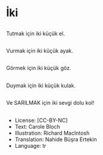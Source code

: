 # İki

##
Tutmak için iki küçük el.

##

##
Vurmak için iki küçük ayak.

##

##
Görmek için iki küçük göz.

##

##
Duymak için iki küçük kulak.

##

##
Ve SARILMAK için iki sevgi dolu kol!

##

##
* License: [CC-BY-NC]
* Text: Carole Bloch
* Illustration: Richard MacIntosh
* Translation: Nahide Büşra Ertekin
* Language: tr

